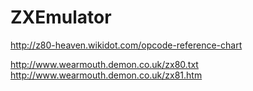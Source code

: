 ZXEmulator
==========

http://z80-heaven.wikidot.com/opcode-reference-chart

http://www.wearmouth.demon.co.uk/zx80.txt
http://www.wearmouth.demon.co.uk/zx81.htm
